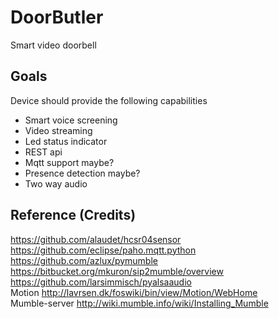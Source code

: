 # DoorButler
Smart video doorbell<br/>

## Goals
Device should provide the following capabilities
- Smart voice screening<br/>
- Video streaming<br/>
- Led status indicator<br/>
- REST api<br/>
- Mqtt support maybe?<br/>
- Presence detection maybe?<br/>
- Two way audio<br/>

## Reference (Credits)
https://github.com/alaudet/hcsr04sensor<br/>
https://github.com/eclipse/paho.mqtt.python<br/>
https://github.com/azlux/pymumble<br/>
https://bitbucket.org/mkuron/sip2mumble/overview
https://github.com/larsimmisch/pyalsaaudio<br/>
Motion <http://lavrsen.dk/foswiki/bin/view/Motion/WebHome><br/>
Mumble-server <http://wiki.mumble.info/wiki/Installing_Mumble><br/>
